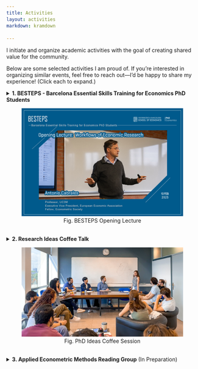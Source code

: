 ```yaml
---
title: Activities
layout: activities
markdown: kramdown

---
```


I initiate and organize academic activities with the goal of creating shared value for the community.

Below are some selected activities I am proud of. If you’re interested in organizing similar events, feel free to reach out—I’d be happy to share my experience! (Click each to expand.)



<details>
  <summary>
    <b>1. BESTEPS - Barcelona Essential Skills Training for Economics PhD Students</b>

  <p>
    <center> 
      <figure>
        <img src="assets/images/BESTEPS1.jpg"> 
        <figcaption>Fig. BESTEPS Opening Lecture</figcaption> 
      </figure>
    </center>
  </p>
  </summary>

  <p>BESTEPS provides PhD students with comprehensive guidance for <b>key stages of a research project</b>. Through expert-led lectures, the program empowers participants to take the "best steps" toward conducting rigorous research efficiently. (<a href="https://www.ub.edu/school-economics/kick-off-of-the-besteps-with-antonio-cabrales/" target="_blank">UBSE News on the Launch of BESTEPS</a>)</p>

  <p>This is a program supported by a <a href="https://web.ub.edu/en/web/escola-doctorat/" target="_blank">EDUB-funded project</a> for which I am the grant recipient, running during academic years 2024/25 and 2025/26. The design and organization of the program is a joint effort with my PhD colleagues and the <a href="https://www.ub.edu/school-economics/" target="_blank">UBSE</a> staff.</p>

  <p>BESTEPS consists of 7 Lectures taught by renowned scholars:</p>
  <ul>
    <li><b>Opening Lecture:</b> <a href="https://www.linkedin.com/feed/update/urn:li:activity:7295739310534717440/" target="_blank">Workflows of Economics Research</a> (Prof. Antonio Cabrales)</li>
    <li><b>Lecture 1:</b> <a href="https://lin-mengwei.github.io/activities" target="_blank">Starting a Feasible Project: Ideas, Literature, Exploratory Analysis</a> (Prof. Libertad Gonzalez)</li>
    <li><b>Lecture 2:</b> <a href="https://lin-mengwei.github.io/activities" target="_blank">Doing Organized and Replicable Research</a> (TBD)</li>
    <li><b>Lecture 3:</b> <a href="https://lin-mengwei.github.io/activities" target="_blank">Making Research Vivid: Visualization Practices</a> (Prof. Dirk Foremny & Data Journalist TBD)</li>
    <li><b>Lecture 4:</b> <a href="https://lin-mengwei.github.io/activities" target="_blank">Communicating Research 1: Presentations, Posters and Elevator Pitches</a> (TBD)</li>
    <li><b>Lecture 5:</b> <a href="https://lin-mengwei.github.io/activities" target="_blank">Communicating Research 2: Abstract, Introduction and Conclusion</a> (TBD)</li>
    <li><b>Closing Lecture:</b> <a href="https://lin-mengwei.github.io/activities" target="_blank">Publication Experiences: Mindset and Strategy</a> (TBD)</li>
  </ul>
  <br>

</details>
<br>
<details>
  <summary>
    <b>2. Research Ideas Coffee Talk</b>

  <p>
    <center> 
      <figure>
        <img src="assets/images/coffee1.jpg"> 
        <figcaption>Fig. PhD Ideas Coffee Session</figcaption> 
      </figure>
    </center>
  </p>
  </summary>

  <p>The Ideas Coffees are biweekly meetings to talk about <b>newly formed immature ideas</b> and receive feedback from our peers in a safe and friendly environment. The main objectives are to receive feedback before starting a project, understand fellow students' research and interests, and foster collaboration within the Economics PhD program. We also host occasional special sessions (e.g., sharing information of datasets). (<a href="https://www.linkedin.com/posts/universitat-de-barcelona-school-of-economics_yesterday-we-concluded-the-final-session-activity-7275801743379046401-EGbN/" target="_blank">Our event post, Dec. 2024</a>)</p>

  <p>This is an innovative event series for junior Economics researchers at <a href="https://www.ub.edu/school-economics/" target="_blank">UBSE</a>, which I initiated with IEB PhD colleagues in 2024. It has received invaluable support from the PhD in Economics Program. I have been in charge of the series in academic years 2023/24 and 2024/25.</p>

  <br>
</details>

<br>
<details>
  <summary><b>3. Applied Econometric Methods Reading Group</b> (In Preparation)</summary>

  <p>The reading group meets once a month, with one member sharing a new methodological advancement in applied economics. We aim to cover <b>newly-developed causal inference methods</b> that are not yet commonly taught in a standard graduate-level course of applied econometrics.</p>

  <p><b>Topics in 2025 include:</b></p>
  <ul>
    <li>Shift-share & Recentered Instruments</li>
    <li>Staggered DID with Continuous Treatments</li>
    <li>Difference in Discontinuities</li>
  </ul>
  <br>
</details>
